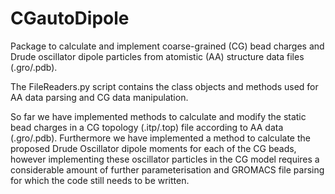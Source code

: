 # CGautoDipole
Package to calculate and implement coarse-grained (CG) bead charges and Drude oscillator dipole particles from atomistic (AA) structure data files (.gro/.pdb).

The FileReaders.py script contains the class objects and methods used for AA data parsing and CG data manipulation. 

So far we have implemented methods to calculate and modify the static bead charges in a CG topology (.itp/.top) file according to AA data (.gro/.pdb). Furthermore we have implemented a method to calculate the proposed Drude Oscillator dipole moments for each of the CG beads, however implementing these oscillator particles in the CG model requires a considerable amount of further parameterisation and GROMACS file parsing for which the code still needs to be written.


